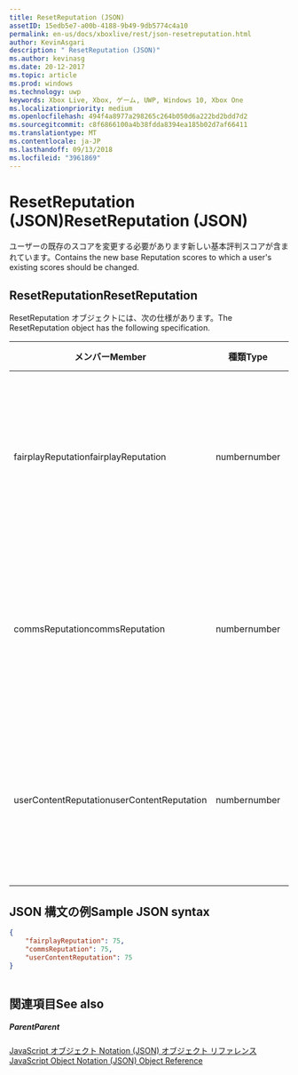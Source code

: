 ```yaml
---
title: ResetReputation (JSON)
assetID: 15edb5e7-a00b-4188-9b49-9db5774c4a10
permalink: en-us/docs/xboxlive/rest/json-resetreputation.html
author: KevinAsgari
description: " ResetReputation (JSON)"
ms.author: kevinasg
ms.date: 20-12-2017
ms.topic: article
ms.prod: windows
ms.technology: uwp
keywords: Xbox Live, Xbox, ゲーム, UWP, Windows 10, Xbox One
ms.localizationpriority: medium
ms.openlocfilehash: 494f4a8977a298265c264b050d6a222bd2bdd7d2
ms.sourcegitcommit: c8f6866100a4b38fdda8394ea185b02d7af66411
ms.translationtype: MT
ms.contentlocale: ja-JP
ms.lasthandoff: 09/13/2018
ms.locfileid: "3961869"
---
```

# <a name="resetreputation-json"></a><span data-ttu-id="d6518-104">ResetReputation (JSON)</span><span class="sxs-lookup"><span data-stu-id="d6518-104">ResetReputation (JSON)</span></span>
<span data-ttu-id="d6518-105">ユーザーの既存のスコアを変更する必要があります新しい基本評判スコアが含まれています。</span><span class="sxs-lookup"><span data-stu-id="d6518-105">Contains the new base Reputation scores to which a user's existing scores should be changed.</span></span> 
<a id="ID4EN"></a>

 
## <a name="resetreputation"></a><span data-ttu-id="d6518-106">ResetReputation</span><span class="sxs-lookup"><span data-stu-id="d6518-106">ResetReputation</span></span>
 
<span data-ttu-id="d6518-107">ResetReputation オブジェクトには、次の仕様があります。</span><span class="sxs-lookup"><span data-stu-id="d6518-107">The ResetReputation object has the following specification.</span></span>
 
| <span data-ttu-id="d6518-108">メンバー</span><span class="sxs-lookup"><span data-stu-id="d6518-108">Member</span></span>| <span data-ttu-id="d6518-109">種類</span><span class="sxs-lookup"><span data-stu-id="d6518-109">Type</span></span>| <span data-ttu-id="d6518-110">説明</span><span class="sxs-lookup"><span data-stu-id="d6518-110">Description</span></span>| 
| --- | --- | --- | 
| <span data-ttu-id="d6518-111">fairplayReputation</span><span class="sxs-lookup"><span data-stu-id="d6518-111">fairplayReputation</span></span>| <span data-ttu-id="d6518-112">number</span><span class="sxs-lookup"><span data-stu-id="d6518-112">number</span></span>| <span data-ttu-id="d6518-113">目的の基本 (有効な範囲 0 ~ 75) のユーザーのフェアプレイ評判スコア。</span><span class="sxs-lookup"><span data-stu-id="d6518-113">The desired new base Fairplay Reputation score for the user (valid range 0 to 75).</span></span>| 
| <span data-ttu-id="d6518-114">commsReputation</span><span class="sxs-lookup"><span data-stu-id="d6518-114">commsReputation</span></span>| <span data-ttu-id="d6518-115">number</span><span class="sxs-lookup"><span data-stu-id="d6518-115">number</span></span>| <span data-ttu-id="d6518-116">目的の基本 (有効な範囲 0 ~ 75) のユーザーの通信の評判スコア。</span><span class="sxs-lookup"><span data-stu-id="d6518-116">The desired new base Comms Reputation score for the user (valid range 0 to 75).</span></span>| 
| <span data-ttu-id="d6518-117">userContentReputation</span><span class="sxs-lookup"><span data-stu-id="d6518-117">userContentReputation</span></span>| <span data-ttu-id="d6518-118">number</span><span class="sxs-lookup"><span data-stu-id="d6518-118">number</span></span>| <span data-ttu-id="d6518-119">必要な基本 UserContent 評判スコアのユーザー (有効な範囲 0 ~ 75)。</span><span class="sxs-lookup"><span data-stu-id="d6518-119">The desired new base UserContent Reputation score for the user (valid range 0 to 75).</span></span>| 
  
<a id="ID4E4B"></a>

 
## <a name="sample-json-syntax"></a><span data-ttu-id="d6518-120">JSON 構文の例</span><span class="sxs-lookup"><span data-stu-id="d6518-120">Sample JSON syntax</span></span>
 

```json
{
    "fairplayReputation": 75,
    "commsReputation": 75,
    "userContentReputation": 75
}
    
```

  
<a id="ID4EGC"></a>

 
## <a name="see-also"></a><span data-ttu-id="d6518-121">関連項目</span><span class="sxs-lookup"><span data-stu-id="d6518-121">See also</span></span>
 
<a id="ID4EIC"></a>

 
##### <a name="parent"></a><span data-ttu-id="d6518-122">Parent</span><span class="sxs-lookup"><span data-stu-id="d6518-122">Parent</span></span> 

[<span data-ttu-id="d6518-123">JavaScript オブジェクト Notation (JSON) オブジェクト リファレンス</span><span class="sxs-lookup"><span data-stu-id="d6518-123">JavaScript Object Notation (JSON) Object Reference</span></span>](atoc-xboxlivews-reference-json.md)

   